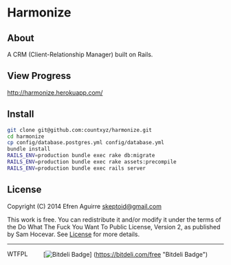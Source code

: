 # Harmonize

## About

A CRM (Client-Relationship Manager) built on Rails.

## View Progress

http://harmonize.herokuapp.com/

## Install

```bash
git clone git@github.com:countxyz/harmonize.git
cd harmonize
cp config/database.postgres.yml config/database.yml
bundle install
RAILS_ENV=production bundle exec rake db:migrate
RAILS_ENV=production bundle exec rake assets:precompile
RAILS_ENV=production bundle exec rails server
```

## License

Copyright (C) 2014 Efren Aguirre <skeptoid@gmail.com>

This work is free. You can redistribute it and/or modify it under the
terms of the Do What The Fuck You Want To Public License, Version 2,
as published by Sam Hocevar. See 
[License](https://github.com/countxyz/harmonize/blob/master/LICENSE.txt)
for more details.

<hr>

<a href="http://www.wtfpl.net/"><img
       src="http://www.wtfpl.net/wp-content/uploads/2012/12/wtfpl-badge-4.png"
       width="80" height="15" alt="WTFPL" /></a>
[![Bitdeli Badge](https://d2weczhvl823v0.cloudfront.net/countxyz/harmonize/trend.png)]
(https://bitdeli.com/free "Bitdeli Badge")


